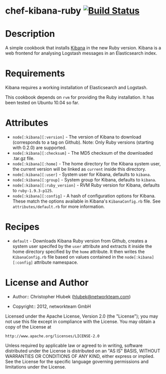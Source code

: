 # <a name="title"></a> chef-kibana-ruby [![Build Status](https://secure.travis-ci.org/chlu/chef-kibana-ruby.png)](http://travis-ci.org/chlu/chef-kibana-ruby)

Description
===========

A simple cookbook that installs [Kibana](https://github.com/rashidkpc/Kibana) in the new Ruby version. Kibana is a web frontend for analysing Logstash messages in an Elasticsearch index. 

Requirements
============

Kibana requires a working installation of Elasticsearch and Logstash.

This cookbook depends on `rvm` for providing the Ruby installation. It has been tested on Ubuntu 10.04 so far.

Attributes
==========

* `node[:kibana][:version]` - The version of Kibana to download (corresponds to a tag on Github). Note: Only Ruby versions (starting with 0.2.0) are supported.
* `node[:kibana][:checksum]` - The MD5 checksum of the downloaded .tar.gz file.
* `node[:kibana][:home]` - The home directory for the Kibana system user, the current version will be linked as `current` inside this directory.
* `node[:kibana][:user]` - System user for Kibana, defaults to `kibana`.
* `node[:kibana][:group]` - System group for Kibana, defaults to `kibana`.
* `node[:kibana][:ruby_version]` - RVM Ruby version for Kibana, defaults to `ruby-1.9.3-p125`.
* `node[:kibana][:config]` - A hash of configuration options for Kibana. These match the options available in Kibana's `KibanaConfig.rb` file. See `attributes/default.rb` for more information.

Recipes
=======

* `default` - Downloads Kibana Ruby version from Github, creates a system user specifed by the `user` attribute and extracts it inside the home directory specified by the `home` attribute. It then writes the `KibanaConfig.rb` file based on values contained in the `node[:kibana][:config]` attribute namespace.

License and Author
==================

- Author::      Christopher Hlubek (<hlubek@networkteam.com>)

- Copyright::   2012, networkteam GmbH

Licensed under the Apache License, Version 2.0 (the "License");
you may not use this file except in compliance with the License.
You may obtain a copy of the License at

    http://www.apache.org/licenses/LICENSE-2.0

Unless required by applicable law or agreed to in writing, software
distributed under the License is distributed on an "AS IS" BASIS,
WITHOUT WARRANTIES OR CONDITIONS OF ANY KIND, either express or implied.
See the License for the specific language governing permissions and
limitations under the License.
